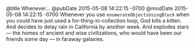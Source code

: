 @title Whenever…
@pubDate 2015-05-08 14:22:15 -0700
@modDate 2015-05-08 14:22:15 -0700
Whenever you use <code>enumerateObjectsUsingBlock</code> when you could have just used a for-thing-in-collection loop, God kills a kitten. And decides to delay rain in California by another week. And explodes stars — the homes of ancient and wise civilizations, who would have been our friends some day — in faraway galaxies.
